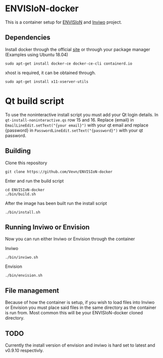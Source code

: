 # ENVISIoN-docker
This is a container setup for [ENVISIoN](https://github.com/rartino/ENVISIoN) and [Inviwo](https://github.com/inviwo/inviwo) project.

## Dependencies
Install docker through the official [site](https://docs.docker.com/install/) or through your package manager (Examples using Ubuntu 18.04)

    sudo apt-get install docker-ce docker-ce-cli containerd.io

xhost is required, it can be obtained through.

    sudo apt-get install x11-xserver-utils

# Qt build script
To use the noninteractive install script you must add your Qt login details.
In `qt-install-noninteractive.qs` row 15 and 16.
Replace {email} in `EmailLineEdit.setText("{your email}")` with your qt email and
replace {password} in `PasswordLineEdit.setText("{password}")` with your qt password.

## Building
Clone this repository

    git clone https://github.com/Vevn/ENVISIoN-docker

Enter and run the build script

    cd ENVISIoN-docker
    ./bin/build.sh

After the image has been built run the install script

    ./bin/install.sh

## Running Inviwo or Envision
Now you can run either Inviwo or Envision through the container

Inviwo

    ./bin/inviwo.sh

Envision

    ./bin/envision.sh

## File management
Because of how the container is setup, if you wish to load files into Inviwo or Envision you must place said files in the same directory as the container is run from. Most common this will  be your ENVISIoN-docker cloned directory.

## TODO
Currently the install version of envision and inviwo is hard set to latest and v0.9.10 respectivly.
